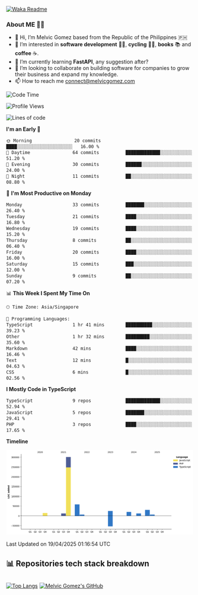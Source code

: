 [![Waka Readme](https://github.com/melvicgomez/melvicgomez/actions/workflows/main.yml/badge.svg)](https://github.com/melvicgomez/melvicgomez/actions/workflows/main.yml)

### **About ME 🚴🏻** 
- 👋 Hi, I’m Melvic Gomez based from the Republic of the Philippines 🇵🇭
- 👀 I’m interested in **software development** 👨‍💻, **cycling** 🚴‍♂️, **books** 📚 and **coffee** ☕. 
- 🌱 I’m currently learning **FastAPI**, any suggestion after?
- 💞️ I’m looking to collaborate on building software for companies to grow their business and expand my knowledge.
- 📫 How to reach me <connect@melvicgomez.com>
 
<!--START_SECTION:waka-->
![Code Time](http://img.shields.io/badge/Code%20Time-3%2C774%20hrs%2020%20mins-blue)

![Profile Views](http://img.shields.io/badge/Profile%20Views-0-blue)

![Lines of code](https://img.shields.io/badge/From%20Hello%20World%20I%27ve%20Written-481.5%20thousand%20lines%20of%20code-blue)

**I'm an Early 🐤** 

```text
🌞 Morning                20 commits          ████░░░░░░░░░░░░░░░░░░░░░   16.00 % 
🌆 Daytime                64 commits          █████████████░░░░░░░░░░░░   51.20 % 
🌃 Evening                30 commits          ██████░░░░░░░░░░░░░░░░░░░   24.00 % 
🌙 Night                  11 commits          ██░░░░░░░░░░░░░░░░░░░░░░░   08.80 % 
```
📅 **I'm Most Productive on Monday** 

```text
Monday                   33 commits          ███████░░░░░░░░░░░░░░░░░░   26.40 % 
Tuesday                  21 commits          ████░░░░░░░░░░░░░░░░░░░░░   16.80 % 
Wednesday                19 commits          ████░░░░░░░░░░░░░░░░░░░░░   15.20 % 
Thursday                 8 commits           ██░░░░░░░░░░░░░░░░░░░░░░░   06.40 % 
Friday                   20 commits          ████░░░░░░░░░░░░░░░░░░░░░   16.00 % 
Saturday                 15 commits          ███░░░░░░░░░░░░░░░░░░░░░░   12.00 % 
Sunday                   9 commits           ██░░░░░░░░░░░░░░░░░░░░░░░   07.20 % 
```


📊 **This Week I Spent My Time On** 

```text
🕑︎ Time Zone: Asia/Singapore

💬 Programming Languages: 
TypeScript               1 hr 41 mins        ██████████░░░░░░░░░░░░░░░   39.23 % 
Other                    1 hr 32 mins        █████████░░░░░░░░░░░░░░░░   35.60 % 
Markdown                 42 mins             ████░░░░░░░░░░░░░░░░░░░░░   16.46 % 
Text                     12 mins             █░░░░░░░░░░░░░░░░░░░░░░░░   04.63 % 
CSS                      6 mins              █░░░░░░░░░░░░░░░░░░░░░░░░   02.56 % 
```

**I Mostly Code in TypeScript** 

```text
TypeScript               9 repos             █████████████░░░░░░░░░░░░   52.94 % 
JavaScript               5 repos             ███████░░░░░░░░░░░░░░░░░░   29.41 % 
PHP                      3 repos             ████░░░░░░░░░░░░░░░░░░░░░   17.65 % 
```



**Timeline**

![Lines of Code chart](https://raw.githubusercontent.com/melvicgomez/melvicgomez/master/assets/bar_graph.png)


 Last Updated on 19/04/2025 01:16:54 UTC
<!--END_SECTION:waka-->


## 📊 Repositories tech stack breakdown
<div style="display:inline-flex;">

<div style="margin-right:5px;">

[![Top Langs](https://github-readme-stats.vercel.app/api/top-langs/?username=melvicgomez&count_private=true&show_icons=true&bg_color=202124&title_color=D12A1E&icon_color=FAD127&text_color=ffffff)](https://melvicgomez.com)
</div>

[![Melvic Gomez's GitHub](https://github-readme-stats.vercel.app/api?username=melvicgomez&count_private=true&show_icons=true&bg_color=202124&title_color=D12A1E&icon_color=FAD127&text_color=ffffff)](https://github.com/melvicgomez)
<div>
